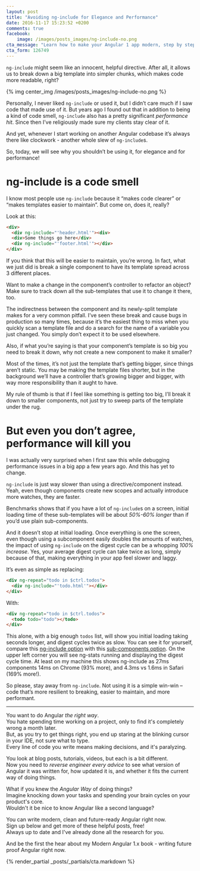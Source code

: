 ```yaml
---
layout: post
title: "Avoiding ng-include for Elegance and Performance"
date: 2016-11-17 15:23:52 +0200
comments: true
facebook:
    image: /images/posts_images/ng-include-no.png
cta_message: "Learn how to make your Angular 1 app modern, step by step!"
cta_form: 126749
---
```


`ng-include` might seem like an innocent, helpful directive.
After all, it allows us to break down a big template into simpler chunks, which makes code more readable, right?

{% img center_img /images/posts_images/ng-include-no.png %}

Personally, I never liked `ng-include` or used it, but I didn’t care much if I saw code that made use of it.
But years ago I found out that in addition to being a kind of code smell, `ng-include` also has a pretty significant *performance hit*.
Since then I’ve religiously made sure my clients stay clear of it.

And yet, whenever I start working on another Angular codebase it’s always there like clockwork - another whole slew of `ng-include`s.

So, today, we will see why you shouldn’t be using it, for elegance and for performance!

# ng-include is a code smell

I know most people use `ng-include` because it “makes code clearer” or “makes templates easier to maintain”.
But come on, does it, really?

Look at this:

```html
<div>
  <div ng-include="'header.html'"><div>
  <div>Some things go here</div>
  <div ng-include="'footer.html'"></div>
</div>
```

If you think that this will be easier to maintain, you’re wrong.
In fact, what we just did is break a single component to have its template spread across 3 different places.

Want to make a change in the component’s controller to refactor an object?
Make sure to track down all the sub-templates that use it to change it there, too.

The indirectness between the component and its newly-split template makes for a very common pitfall.
I’ve seen these break and cause bugs in production so many times, because it’s the easiest thing to miss when you quickly scan a template file and do a search for the name of a variable you just changed.
You simply don’t expect it to be used elsewhere.

Also, if what you’re saying is that your component’s template is so big you need to break it down, why not create a new component to make it smaller?

Most of the times, it’s not just the template that’s getting bigger, since things aren’t static.
You may be making the template files shorter, but in the background we’ll have a controller that’s growing bigger and bigger, with way more responsibility than it aught to have.

My rule of thumb is that if I feel like something is getting too big, I’ll break it down to smaller components, not just try to sweep parts of the template under the rug.

# But even you don’t agree, performance will kill you

I was actually very surprised when I first saw this while debugging performance issues in a big app a few years ago.
And this has yet to change.

`ng-include` is just way slower than using a directive/component instead.
Yeah, even though components create new scopes and actually introduce more watches, they are faster.

Benchmarks shows that if you have a lot of `ng-include`s on a screen, initial loading time of these sub-templates will be about *50%-60% longer* than if you’d use plain sub-components.

And it doesn’t stop at initial loading.
Once everything is one the screen, even though using a subcomponent easily doubles the amounts of watches, the impact of using `ng-include` on the digest cycle can be a whopping *100% increase*.
Yes, your average digest cycle can take twice as long, simply because of that, making everything in your app feel slower and laggy.

It’s even as simple as replacing:

```html
<div ng-repeat="todo in $ctrl.todos">
  <div ng-include="'todo.html'"></div>
</div>
```

With:

```html
<div ng-repeat="todo in $ctrl.todos">
  <todo todo="todo"></todo>
</div>
```

This alone, with a big enough `todos` list, will show you initial loading taking seconds longer, and digest cycles twice as slow.
You can see it for yourself, compare this [ng-include option](http://plnkr.co/edit/KHjfKjp6jC5TF1YKTbdd?p=preview) with this [sub-components option](http://plnkr.co/edit/xEK2tbpwazC4ezbxSnIg?p=preview).
On the upper left corner you will see ng-stats running and displaying the digest cycle time.
At least on my machine this shows ng-include as 27ms components 14ms on Chrome (93% more), and 4.3ms vs 1.6ms in Safari (169% more!).

So please, stay away from `ng-include`.
Not using it is a simple win-win – code that’s more resilient to breaking, easier to maintain, and more performant.

<hr>

You want to do Angular *the right way*.  
You hate spending time working on a project, only to find it's completely wrong a month later.  
But, as you try to get things right, you end up staring at the blinking cursor in your IDE, not sure what to type.  
Every line of code you write means making decisions, and it's paralyzing.  

You look at blog posts, tutorials, videos, but each is a bit different.  
Now you need to *reverse engineer every advice* to see what version of Angular it was written for, how updated it is, and whether it fits the current way of doing things.

What if you knew the *Angular Way* of doing things?  
Imagine knocking down your tasks and spending your brain cycles on your product's core.  
Wouldn't it be nice to know Angular like a second language?

You can write modern, clean and future-ready Angular right now.  
Sign up below and get more of these helpful posts, free!  
Always up to date and I've already done all the research for you.

And be the first the hear about my Modern Angular 1.x book - writing future proof Angular right now.

{% render_partial _posts/_partials/cta.markdown %}
